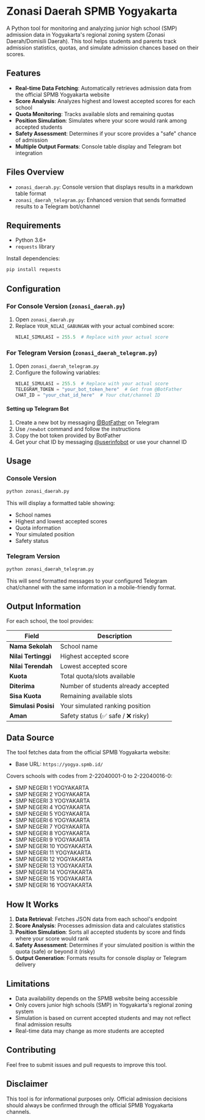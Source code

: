 # Zonasi Daerah SPMB Yogyakarta

A Python tool for monitoring and analyzing junior high school (SMP) admission data in Yogyakarta's regional zoning system (Zonasi Daerah/Domisili Daerah). This tool helps students and parents track admission statistics, quotas, and simulate admission chances based on their scores.

## Features

- **Real-time Data Fetching**: Automatically retrieves admission data from the official SPMB Yogyakarta website
- **Score Analysis**: Analyzes highest and lowest accepted scores for each school
- **Quota Monitoring**: Tracks available slots and remaining quotas
- **Position Simulation**: Simulates where your score would rank among accepted students
- **Safety Assessment**: Determines if your score provides a "safe" chance of admission
- **Multiple Output Formats**: Console table display and Telegram bot integration

## Files Overview

- `zonasi_daerah.py`: Console version that displays results in a markdown table format
- `zonasi_daerah_telegram.py`: Enhanced version that sends formatted results to a Telegram bot/channel

## Requirements

- Python 3.6+
- `requests` library

Install dependencies:
```bash
pip install requests
```

## Configuration

### For Console Version (`zonasi_daerah.py`)

1. Open `zonasi_daerah.py`
2. Replace `YOUR_NILAI_GABUNGAN` with your actual combined score:
   ```python
   NILAI_SIMULASI = 255.5  # Replace with your actual score
   ```

### For Telegram Version (`zonasi_daerah_telegram.py`)

1. Open `zonasi_daerah_telegram.py`
2. Configure the following variables:
   ```python
   NILAI_SIMULASI = 255.5  # Replace with your actual score
   TELEGRAM_TOKEN = "your_bot_token_here"  # Get from @BotFather
   CHAT_ID = "your_chat_id_here"  # Your chat/channel ID
   ```

#### Setting up Telegram Bot

1. Create a new bot by messaging [@BotFather](https://t.me/botfather) on Telegram
2. Use `/newbot` command and follow the instructions
3. Copy the bot token provided by BotFather
4. Get your chat ID by messaging [@userinfobot](https://t.me/userinfobot) or use your channel ID

## Usage

### Console Version
```bash
python zonasi_daerah.py
```

This will display a formatted table showing:
- School names
- Highest and lowest accepted scores
- Quota information
- Your simulated position
- Safety status

### Telegram Version
```bash
python zonasi_daerah_telegram.py
```

This will send formatted messages to your configured Telegram chat/channel with the same information in a mobile-friendly format.

## Output Information

For each school, the tool provides:

| Field | Description |
|-------|-------------|
| **Nama Sekolah** | School name |
| **Nilai Tertinggi** | Highest accepted score |
| **Nilai Terendah** | Lowest accepted score |
| **Kuota** | Total quota/slots available |
| **Diterima** | Number of students already accepted |
| **Sisa Kuota** | Remaining available slots |
| **Simulasi Posisi** | Your simulated ranking position |
| **Aman** | Safety status (✅ safe / ❌ risky) |

## Data Source

The tool fetches data from the official SPMB Yogyakarta website:
- Base URL: `https://yogya.spmb.id/`

Covers schools with codes from 2-22040001-0 to 2-22040016-0:
- SMP NEGERI 1 YOGYAKARTA
- SMP NEGERI 2 YOGYAKARTA
- SMP NEGERI 3 YOGYAKARTA
- SMP NEGERI 4 YOGYAKARTA
- SMP NEGERI 5 YOGYAKARTA
- SMP NEGERI 6 YOGYAKARTA
- SMP NEGERI 7 YOGYAKARTA
- SMP NEGERI 8 YOGYAKARTA
- SMP NEGERI 9 YOGYAKARTA
- SMP NEGERI 10 YOGYAKARTA
- SMP NEGERI 11 YOGYAKARTA
- SMP NEGERI 12 YOGYAKARTA
- SMP NEGERI 13 YOGYAKARTA
- SMP NEGERI 14 YOGYAKARTA
- SMP NEGERI 15 YOGYAKARTA
- SMP NEGERI 16 YOGYAKARTA

## How It Works

1. **Data Retrieval**: Fetches JSON data from each school's endpoint
2. **Score Analysis**: Processes admission data and calculates statistics
3. **Position Simulation**: Sorts all accepted students by score and finds where your score would rank
4. **Safety Assessment**: Determines if your simulated position is within the quota (safe) or beyond it (risky)
5. **Output Generation**: Formats results for console display or Telegram delivery

## Limitations

- Data availability depends on the SPMB website being accessible
- Only covers junior high schools (SMP) in Yogyakarta's regional zoning system
- Simulation is based on current accepted students and may not reflect final admission results
- Real-time data may change as more students are accepted

## Contributing

Feel free to submit issues and pull requests to improve this tool.

## Disclaimer

This tool is for informational purposes only. Official admission decisions should always be confirmed through the official SPMB Yogyakarta channels. 